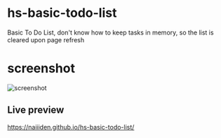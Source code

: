 # hs-basic-todo-list
Basic To Do List, don't know how to keep tasks in memory, so the list is cleared upon page refresh

# screenshot
![screenshot](https://i.imgur.com/gg9h9Eb.png)

## Live preview
https://naiiiden.github.io/hs-basic-todo-list/
